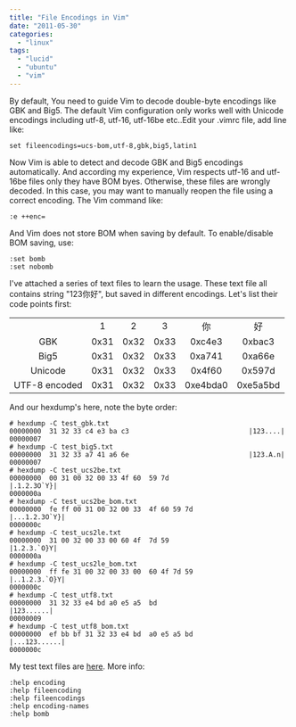 ```yaml
---
title: "File Encodings in Vim"
date: "2011-05-30"
categories: 
  - "linux"
tags: 
  - "lucid"
  - "ubuntu"
  - "vim"
---
```


By default, You need to guide Vim to decode double-byte encodings like GBK and Big5. The default Vim configuration only works well with Unicode encodings including utf-8, utf-16, utf-16be etc..Edit your .vimrc file, add line like:

```
set fileencodings=ucs-bom,utf-8,gbk,big5,latin1
```

Now Vim is able to detect and decode GBK and Big5 encodings automatically. And according my experience, Vim respects utf-16 and utf-16be files only they have BOM byes. Otherwise, these files are wrongly decoded. In this case, you may want to manually reopen the file using a correct encoding. The Vim command like:

```
:e ++enc=
```

And Vim does not store BOM when saving by default. To enable/disable BOM saving, use:

```
:set bomb
:set nobomb
```

I've attached a series of text files to learn the usage. These text file all contains string "123你好", but saved in different encodings. Let's list their code points first:

<table><tbody align="center"><tr><td></td><td>1</td><td>2</td><td>3</td><td>你</td><td>好</td></tr><tr><td>GBK</td><td>0x31</td><td>0x32</td><td>0x33</td><td>0xc4e3</td><td>0xbac3</td></tr><tr><td>Big5</td><td>0x31</td><td>0x32</td><td>0x33</td><td>0xa741</td><td>0xa66e</td></tr><tr><td>Unicode</td><td>0x31</td><td>0x32</td><td>0x33</td><td>0x4f60</td><td>0x597d</td></tr><tr><td>UTF-8 encoded</td><td>0x31</td><td>0x32</td><td>0x33</td><td>0xe4bda0</td><td>0xe5a5bd</td></tr></tbody></table>

And our hexdump's here, note the byte order:

```
# hexdump -C test_gbk.txt
00000000  31 32 33 c4 e3 ba c3                              |123....|
00000007
# hexdump -C test_big5.txt
00000000  31 32 33 a7 41 a6 6e                              |123.A.n|
00000007
# hexdump -C test_ucs2be.txt
00000000  00 31 00 32 00 33 4f 60  59 7d                    |.1.2.3O`Y}|
0000000a
# hexdump -C test_ucs2be_bom.txt
00000000  fe ff 00 31 00 32 00 33  4f 60 59 7d              |...1.2.3O`Y}|
0000000c
# hexdump -C test_ucs2le.txt
00000000  31 00 32 00 33 00 60 4f  7d 59                    |1.2.3.`O}Y|
0000000a
# hexdump -C test_ucs2le_bom.txt
00000000  ff fe 31 00 32 00 33 00  60 4f 7d 59              |..1.2.3.`O}Y|
0000000c
# hexdump -C test_utf8.txt
00000000  31 32 33 e4 bd a0 e5 a5  bd                       |123......|
00000009
# hexdump -C test_utf8_bom.txt
00000000  ef bb bf 31 32 33 e4 bd  a0 e5 a5 bd              |...123......|
0000000c
```

My test text files are [here](http://cid-481cbe104492a3af.office.live.com/self.aspx/share/dev/encodings.tar.gz). More info:

```
:help encoding
:help fileencoding
:help fileencodings
:help encoding-names
:help bomb
```
